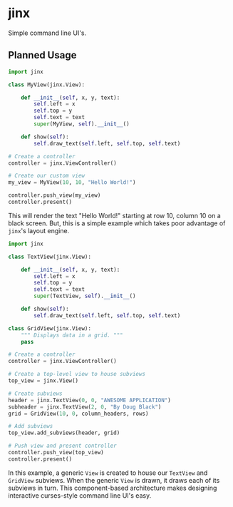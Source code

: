 jinx
====

Simple command line UI's.

Planned Usage
-------------

```python
import jinx

class MyView(jinx.View):

    def __init__(self, x, y, text):
        self.left = x
        self.top = y
        self.text = text
        super(MyView, self).__init__()

    def show(self):
        self.draw_text(self.left, self.top, self.text)

# Create a controller
controller = jinx.ViewController()

# Create our custom view
my_view = MyView(10, 10, "Hello World!")

controller.push_view(my_view)
controller.present()
```

This will render the text "Hello World!" starting at row 10,
column 10 on a black screen. But, this is a simple example
which takes poor advantage of `jinx`'s layout engine.

```python
import jinx

class TextView(jinx.View):

    def __init__(self, x, y, text):
        self.left = x
        self.top = y
        self.text = text
        super(TextView, self).__init__()

    def show(self):
        self.draw_text(self.left, self.top, self.text)

class GridView(jinx.View):
    """ Displays data in a grid. """
    pass

# Create a controller
controller = jinx.ViewController()

# Create a top-level view to house subviews
top_view = jinx.View()

# Create subviews
header = jinx.TextView(0, 0, "AWESOME APPLICATION")
subheader = jinx.TextView(2, 0, "By Doug Black")
grid = GridView(10, 0, column_headers, rows)

# Add subviews
top_view.add_subviews(header, grid)

# Push view and present controller
controller.push_view(top_view)
controller.present()
```

In this example, a generic `View` is created to house our `TextView` and
`GridView` subviews. When the generic `View` is drawn, it draws each of
its subviews in turn. This component-based architecture makes designing
interactive curses-style command line UI's easy.

